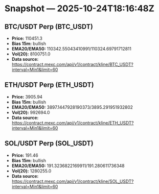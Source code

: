 # Snapshot — 2025-10-24T18:16:48Z

## BTC/USDT Perp (BTC_USDT)
- **Price:** 110451.3
- **Bias 15m:** bullish
- **EMA20/EMA50:** 110342.55043410991/110324.69791712811
- **Vol(20):** 8100751.0
- **Data source:** https://contract.mexc.com/api/v1/contract/kline/BTC_USDT?interval=Min1&limit=60

## ETH/USDT Perp (ETH_USDT)
- **Price:** 3905.94
- **Bias 15m:** bullish
- **EMA20/EMA50:** 3897.1447928190373/3895.291951932802
- **Vol(20):** 992694.0
- **Data source:** https://contract.mexc.com/api/v1/contract/kline/ETH_USDT?interval=Min1&limit=60

## SOL/USDT Perp (SOL_USDT)
- **Price:** 191.46
- **Bias 15m:** bullish
- **EMA20/EMA50:** 191.3236822169911/191.280611736348
- **Vol(20):** 1280255.0
- **Data source:** https://contract.mexc.com/api/v1/contract/kline/SOL_USDT?interval=Min1&limit=60
